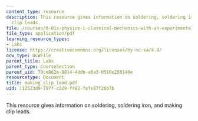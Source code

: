 ```yaml
---
content_type: resource
description: This resource gives information on soldering, soldering iron, and making
  clip leads.
file: /courses/8-01x-physics-i-classical-mechanics-with-an-experimental-focus-fall-2002/112523d9797fc229f482fefe87f26b7b_making_clip_lead.pdf
file_type: application/pdf
learning_resource_types:
- Labs
license: https://creativecommons.org/licenses/by-nc-sa/4.0/
ocw_type: OCWFile
parent_title: Labs
parent_type: CourseSection
parent_uid: 70ce862e-9814-4ddb-a6a3-0510e258146e
resourcetype: Document
title: making_clip_lead.pdf
uid: 112523d9-797f-c229-f482-fefe87f26b7b
---
```

This resource gives information on soldering, soldering iron, and making clip leads.